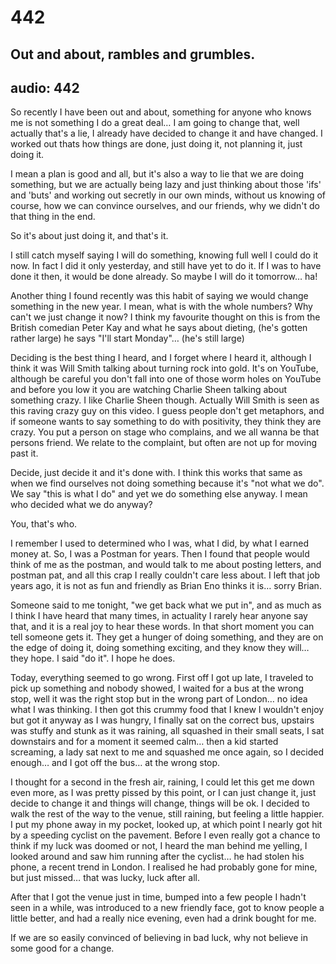 # 442
## Out and about, rambles and grumbles.
audio: 442
---

So recently I have been out and about, something for anyone who knows me is not something I do a great deal… I am going to change that, well actually that's a lie, I already have decided to change it and have changed. I worked out thats how things are done, just doing it, not planning it, just doing it.

I mean a plan is good and all, but it's also a way to lie that we are doing something, but we are actually being lazy and just thinking about those 'ifs' and 'buts' and working out secretly in our own minds, without us knowing of course, how we can convince ourselves, and our friends, why we didn't do that thing in the end. 

So it's about just doing it, and that's it.

I still catch myself saying I will do something, knowing full well I could do it now. In fact I did it only yesterday, and still have yet to do it. If I was to have done it then, it would be done already. So maybe I will do it tomorrow… ha!

Another thing I found recently was this habit of saying we would change something in the new year. I mean, what is with the whole numbers? Why can't we just change it now? I think my favourite thought on this is from the British comedian Peter Kay and what he says about dieting, (he's gotten rather large) he says "I'll start Monday"… (he's still large)

Deciding is the best thing I heard, and I forget where I heard it, although I think it was Will Smith talking about turning rock into gold. It's on YouTube, although be careful you don't fall into one of those worm holes on YouTube and before you low it you are watching Charlie Sheen talking about something crazy. I like Charlie Sheen though. Actually Will Smith is seen as this raving crazy guy on this video. I guess people don't get metaphors, and if someone wants to say something to do with positivity, they think they are crazy. You put a person on stage who complains, and we all wanna be that persons friend. We relate to the complaint, but often are not up for moving past it.

Decide, just decide it and it's done with. I think this works that same as when we find ourselves not doing something because it's "not what we do". We say "this is what I do" and yet we do something else anyway. I mean who decided what we do anyway? 

You, that's who.

I remember I used to determined who I was, what I did, by what I earned money at. So, I was a Postman for years. Then I found that people would think of me as the postman, and would talk to me about posting letters, and postman pat, and all this crap I really couldn't care less about. I left that job years ago, it is not as fun and friendly as Brian Eno thinks it is… sorry Brian.

Someone said to me tonight, "we get back what we put in", and as much as I think I have heard that many times, in actuality I rarely hear anyone say that, and it is a real joy to hear these words. In that short moment you can tell someone gets it. They get a hunger of doing something, and they are on the edge of doing it, doing something exciting, and they know they will… they hope. I said "do it". I hope he does.

Today, everything seemed to go wrong. First off I got up late, I traveled to pick up something and nobody showed, I waited for a bus at the wrong stop, well it was the right stop but in the wrong part of London… no idea what I was thinking. I then got this crummy food that I knew I wouldn't enjoy but got it anyway as I was hungry, I finally sat on the correct bus, upstairs was stuffy and stunk as it was raining, all squashed in their small seats, I sat downstairs and for a moment it seemed calm… then a kid started screaming, a lady sat next to me and squashed me once again, so I decided enough… and I got off the bus… at the wrong stop. 

I thought for a second in the fresh air, raining, I could let this get me down even more, as I was pretty pissed by this point, or I can just change it, just decide to change it and things will change, things will be ok. I decided to walk the rest of the way to the venue, still raining, but feeling a little happier. I put my phone away in my pocket, looked up, at which point I nearly got hit by a speeding cyclist on the pavement. Before I even really got a chance to think if my luck was doomed or not, I heard the man behind me yelling, I looked around and saw him running after the cyclist… he had stolen his phone, a recent trend in London. I realised he had probably gone for mine, but just missed… that was lucky, luck after all.

After that I got the venue just in time, bumped into a few people I hadn't seen in a while, was introduced to a new friendly face, got to know people a little better, and had a really nice evening, even had a drink bought for me.

If we are so easily convinced of believing in bad luck, why not believe in some good for a change.